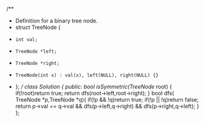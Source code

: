 /**
 * Definition for a binary tree node.
 * struct TreeNode {
 *     int val;
 *     TreeNode *left;
 *     TreeNode *right;
 *     TreeNode(int x) : val(x), left(NULL), right(NULL) {}
 * };
 */
class Solution {
public:
    bool isSymmetric(TreeNode* root) {
        if(!root)return true;
        return dfs(root->left,root->right);
    }
    bool dfs( TreeNode *p,TreeNode *q){
        if(!p && !q)return true;
        if(!p || !q)return false;
        return p->val == q->val && dfs(p->left,q->right) && dfs(p->right,q->left);
    }   
};